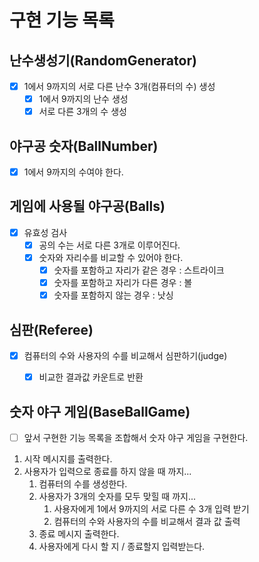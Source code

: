 # 구현 기능 목록

## 난수생성기(RandomGenerator)
- [x] 1에서 9까지의 서로 다른 난수 3개(컴퓨터의 수) 생성
    - [x] 1에서 9까지의 난수 생성
    - [x] 서로 다른 3개의 수 생성

## 야구공 숫자(BallNumber)
- [x] 1에서 9까지의 수여야 한다.

## 게임에 사용될 야구공(Balls)
- [x] 유효성 검사
  - [x] 공의 수는 서로 다른 3개로 이루어진다.
  - [x] 숫자와 자리수를 비교할 수 있어야 한다.
    - [x] 숫자를 포함하고 자리가 같은 경우 : 스트라이크
    - [x] 숫자를 포함하고 자리가 다른 경우 : 볼
    - [x] 숫자를 포함하지 않는 경우 : 낫싱
  
## 심판(Referee)
- [x] 컴퓨터의 수와 사용자의 수를 비교해서 심판하기(judge)
  - [x] 비교한 결과값 카운트로 반환


## 숫자 야구 게임(BaseBallGame)
- [ ] 앞서 구현한 기능 목록을 조합해서 숫자 야구 게임을 구현한다.
1. 시작 메시지를 출력한다.
2. 사용자가 입력으로 종료를 하지 않을 때 까지...
   1. 컴퓨터의 수를 생성한다.
   2. 사용자가 3개의 숫자를 모두 맞힐 때 까지...
      1. 사용자에게 1에서 9까지의 서로 다른 수 3개 입력 받기
      2. 컴퓨터의 수와 사용자의 수를 비교해서 결과 값 출력
   3. 종료 메시지 출력한다.
   4. 사용자에게 다시 할 지 / 종료할지 입력받는다.

